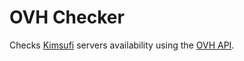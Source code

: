 OVH Checker
===========

Checks [Kimsufi][kimsufi] servers availability using the [OVH API][ovh-api].


[kimsufi]: https://www.kimsufi.com/pt/servidores.xml
[ovh-api]: https://api.ovh.com/console/
